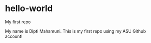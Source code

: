 # hello-world
My first repo

My name is Dipti Mahamuni.
This is my first repo using my ASU Github account!
